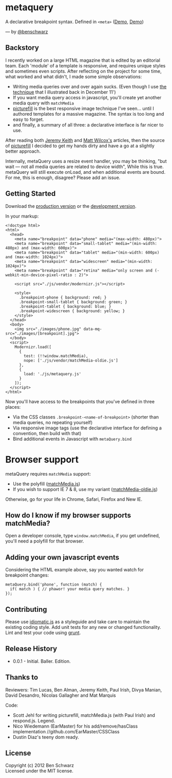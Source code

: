 # metaquery

A declarative breakpoint syntax. Defined in `<meta>` ([Demo](http://benschwarz.github.com/metaquery/images.html), [Demo](http://benschwarz.github.com/metaquery/css-classes.html))

— by [@benschwarz](http://twitter.com/benschwarz)

## Backstory

I recently worked on a large HTML magazine that is edited by an editorial team. Each 'module' of a template is responsive, and requires unique styles and sometimes even scripts. After reflecting on the project for some time, what worked and what didn't, I made some simple observations: 

* Writing media queries over and over again sucks. (Even though I use [the technique][responsive-design-with-sass] that I illustrated back in December 11')
* If you want media query access in javascript, you'll create yet another media query with `matchMedia`
* [picturefill][picturefill] is the best responsive image technique I've seen… until I authored templates for a massive magazine. The syntax is too long and easy to forget. 
* and finally, a summary of all three: a declarative interface is far nicer to use.

After reading both [Jeremy Keith][Jeremy Keith's article] and [Matt Wilcox's][Matt Wilcox's article] articles, then the source of [picturefill][picturefill] I decided to get my hands dirty and have a go at a slightly better approach. 

Internally, metaQuery uses a resize event handler, you may be thinking, "but wait — not all media queries are related to device width", While this is true. metaQuery will still execute onLoad, and when additional events are bound. For me, this is enough, disagree? Please add an issue. 


## Getting Started

Download the [production version][min] or the [development version][max].

[min]: https://raw.github.com/benschwarz/metaquery/master/metaquery.min.js
[max]: https://raw.github.com/benschwarz/metaquery/master/metaquery.js

In your markup:

    <!doctype html>
    <html>
      <head>
        <meta name="breakpoint" data="phone" media="(max-width: 480px)">
        <meta name="breakpoint" data="small-tablet" media="(min-width: 480px) and (max-width: 600px)">
        <meta name="breakpoint" data="tablet" media="(min-width: 600px) and (max-width: 1024px)">
        <meta name="breakpoint" data="widescreen" media="(min-width: 1024px)">
        <meta name="breakpoint" data="retina" media="only screen and (-webkit-min-device-pixel-ratio : 2)">
        
        <script src="./js/vendor/modernizr.js"></script>
  
        <style>
          .breakpoint-phone { background: red; }
          .breakpoint-small-tablet { background: green; }
          .breakpoint-tablet { background: blue; }
          .breakpoint-widescreen { background: yellow; }
        </style>
      </head>
      <body>
        <img src="./images/phone.jpg" data-mq-src="./images/[breakpoint].jpg">
      </body>
      <script>
        Modernizr.load([
          {
            test: (!!window.matchMedia),
            nope: ['./js/vendor/matchMedia-oldie.js']
          },
          {
            load: './js/metaquery.js'
          }
        ]);
      </script>
    </html>

Now you'll have access to the breakpoints that you've defined in three places:

* Via the CSS classes `.breakpoint-<name-of-breakpoint>` (shorter than media queries, no repeating yourself)
* Via responsive image tags (use the declarative interface for defining a convention, then build with that)
* Bind additional events in Javascript with `metaQuery.bind`

# Browser support

metaQuery requires `matchMedia` support: 

* Use the polyfill ([matchMedia.js][matchMedia.js])
* If you wish to support IE 7 & 8, use my variant ([matchMedia-oldie.js][matchmedia-oldie])

Otherwise, go for your life in Chrome, Safari, Firefox and New IE.

## How do I know if my browser supports matchMedia? 

Open a developer console, type `window.matchMedia`, if you get undefined, you'll need a polyfill for that browser.

## Adding your own javascript events

Considering the HTML example above, say you wanted watch for breakpoint changes:

    metaQuery.bind('phone', function (match) {
      if( match ) { // phawor! your media query matches. }
    });

## Contributing
Please use [idiomatic.js][idiomatic.js] as a styleguide and take care to maintain the existing coding style. Add unit tests for any new or changed functionality. Lint and test your code using [grunt][grunt].

## Release History

* 0.0.1 - Initial. Baller. Edition.

## Thanks to

Reviewers: Tim Lucas, Ben Alman, Jeremy Keith, Paul Irish, Divya Manian, David Desandro, Nicolas Gallagher and Mat Marquis

Code: 

* Scott Jehl for writing picturefill, matchMedia.js (with Paul Irish) and respond.js. Legend.
* Nico Wiedemann (EarMaster) for his add/remove/hasClass implementation //github.com/EarMaster/CSSClass
* Dustin Diaz's teeny dom ready.

## License
Copyright (c) 2012 Ben Schwarz  
Licensed under the MIT license.


[matchMedia.js]: https://github.com/paulirish/matchMedia.js
[matchmedia-oldie]: https://github.com/benschwarz/matchMedia.js/tree/IE7-8
[picturefill]: https://github.com/scottjehl/picturefill
[Jeremy Keith's article]: http://adactio.com/journal/5429/
[Matt Wilcox's article]: http://mattwilcox.net/archive/entry/id/1091/
[responsive-design-with-sass]: http://theint.ro/blogs/outro/4686992-responsive-design-with-sass
[idiomatic.js]: https://github.com/rwldrn/idiomatic.js
[grunt]: https://github.com/cowboy/grunt
